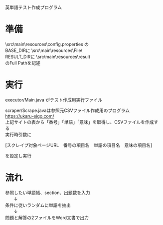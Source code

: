 ﻿英単語テスト作成プログラム

# 準備
\src\main\resources\config.properties の<br>
BASE_DIRに \src\main\resources\File\ <br>
RESULT_DIRに \src\main\resources\result<br>
のFull Pathを記述

# 実行
executor/Main.java がテスト作成用実行ファイル

scraper/Scrape.javaは参照元CSVファイル作成用のプログラム<br>
https://ukaru-eigo.com/ <br>
上記サイトの表から「番号」「単語」「意味」を取得し、CSVファイルを作成する<br>
実行時引数に<br>

[スクレイプ対象ページURL　番号の項目名　単語の項目名　意味の項目名]<br>

を設定し実行

# 流れ
参照したい単語帳、section、出題数を入力<br>
　　↓<br>
条件に従いランダムに単語を抽出<br>
　　↓<br>
問題と解答の2ファイルをWord文書で出力
